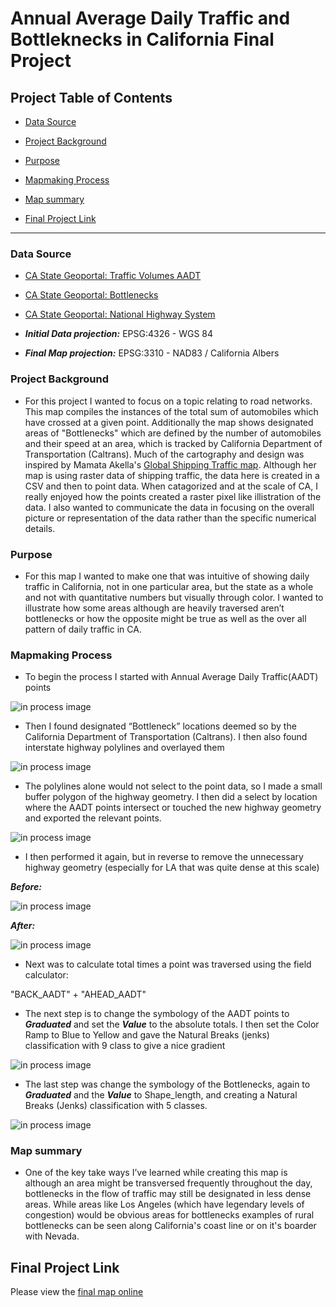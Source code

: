 
# Annual Average Daily Traffic and Bottleknecks in California Final Project


## Project Table of Contents

- [Data Source](#data-source)

- [Project Background](#project-background)

- [Purpose](#purpose)

- [Mapmaking Process](#mapmaking-process)

- [Map summary](#map-summary)

- [Final Project Link](#final-project-link)

***

### Data Source

* [CA State Geoportal: Traffic Volumes AADT](https://gis.data.ca.gov/datasets/d8833219913c44358f2a9a71bda57f76_0/about)
* [CA State Geoportal: Bottlenecks](https://gis.data.ca.gov/datasets/9509bf8a475f49b4a9c79bac15f8b479_0/about)

* [CA State Geoportal: National Highway System](https://gis.data.ca.gov/datasets/1f71fa512e824ff09d4b9c3f48b6d602_0/about)

* ***Initial Data projection:*** EPSG:4326 - WGS 84
* ***Final Map projection:*** EPSG:3310 - NAD83 / California Albers

### Project Background

* For this project I wanted to focus on a topic relating to road networks. This map compiles the instances of the total sum of automobiles which have crossed at a given point. Additionally the map shows designated areas of "Bottlenecks" which are defined by the number of automobiles and their speed at an area, which is tracked by California Department of Transportation (Caltrans). Much of the cartography and design was inspired by Mamata Akella's [Global Shipping Traffic map](https://felt.com/map/Global-Shipping-Traffic-wQbBGUlVQHqd2pFCXjC2gB?loc=52.95,-132.59,3z). Although her map is using raster data of shipping traffic, the data here is created in a CSV and then to point data. When catagorized and at the scale of CA, I really enjoyed how the points created a raster pixel like illistration of the data. I also wanted to communicate the data in focusing on the overall picture or representation of the data rather than the specific numerical details.

### Purpose

* For this map I wanted to make one that was intuitive of showing daily traffic in California, not in one particular area, but the state as a whole and not with quantitative numbers but visually through color. I wanted to illustrate how some areas although are heavily traversed aren’t bottlenecks or how the opposite might be true as well as the over all pattern of daily traffic in CA.  

### Mapmaking Process

* To begin the process I started with Annual Average Daily Traffic(AADT) points
  
![in process image](graphics/Annual_Average_Daily_Traffic.png)


* Then  I found designated “Bottleneck” locations deemed so by the California Department of Transportation (Caltrans). I then also found interstate highway polylines and overlayed them

![in process image](graphics/AADT_Bottleknecks_HIghways.png)

* The polylines alone would not select to the point data, so I made a small buffer polygon of the highway geometry. I then did a select by location where the AADT points intersect or touched the new highway geometry and exported the relevant points.

![in process image](graphics/Selected_points.png)


* I then performed it again, but in reverse to remove the unnecessary highway geometry (especially for LA that was quite dense at this scale) 


***Before:***

![in process image](graphics/Before_highways.png)


***After:***

![in process image](graphics/After_Highways.png)


* Next was to calculate total times a point was traversed using the field calculator:

"BACK_AADT" + "AHEAD_AADT"

* The next step is to change the symbology of the AADT points to ***Graduated*** and set the ***Value*** to the absolute totals. I then set the Color Ramp to Blue to Yellow and gave the Natural Breaks (jenks) classification with 9 class to give a nice gradient 

![in process image](graphics/AADT_Class_Breaks.png)

* The last step was change the symbology of the Bottlenecks, again to ***Graduated*** and the ***Value*** to Shape_length,  and creating a Natural Breaks (Jenks) classification with 5 classes.

![in process image](graphics/Bottlekneck_symoblogy.png)


### Map summary


* One of the key take ways I’ve learned while creating this map is although an area might be transversed frequently throughout the day,  bottlenecks in the flow of traffic may still be designated in less dense areas. While areas like Los Angeles (which have legendary levels of congestion) would be obvious areas for bottlenecks examples of rural bottlenecks can be seen along California's coast line or on it's boarder with Nevada.

## Final Project Link


Please view the [final map online](https://github.com/D-Guth3/CA-Traffic-and-Bottlenecks)